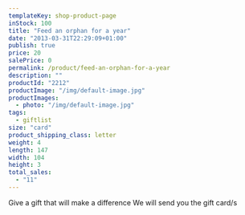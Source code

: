 ```yaml
---
templateKey: shop-product-page
inStock: 100
title: "Feed an orphan for a year"
date: "2013-03-31T22:29:09+01:00"
publish: true
price: 20
salePrice: 0
permalink: /product/feed-an-orphan-for-a-year
description: ""
productId: "2212"
productImage: "/img/default-image.jpg"
productImages:
  - photo: "/img/default-image.jpg"
tags:
  - giftlist
size: "card"
product_shipping_class: letter
weight: 4
length: 147
width: 104
height: 3
total_sales:
  - "11"
---
```


Give a gift that will make a difference We will send you the gift card/s
